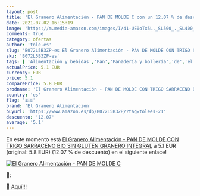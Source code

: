 ```yaml
---
layout: post
title: 'El Granero Alimentación - PAN DE MOLDE C con un 12.07 % de descuento'
date: 2021-07-02 16:15:19
image: 'https://m.media-amazon.com/images/I/41-UE0oTx5L._SL500_._SL400_.jpg'
comments: true
category: ofertas
author: 'tole.es'
slug: 'B072L5B3ZP-es El Granero Alimentación - PAN DE MOLDE CON TRIGO SARRACENO...'
sku: 'B072L5B3ZP-es'
tags: [ 'Alimentación y bebidas','Pan','Panadería y bollería','de','el granero alimentación','gluten','molde','pan','sin','trigo', ]
actualPrice: 5.1 EUR
currency: EUR
price: 5.1
comparePrice: 5.8 EUR
prodname: 'El Granero Alimentación - PAN DE MOLDE CON TRIGO SARRACENO BIO SIN GLUTEN GRANERO INTEGRAL'
country: 'es'
flag: '🇪🇸'
brand: 'El Granero Alimentación'
buyurl: 'https://www.amazon.es/dp/B072L5B3ZP/?tag=tolees-21'
descuento: '12.07'
average: '5.1'
---
```


En este momento está [El Granero Alimentación - PAN DE MOLDE CON TRIGO SARRACENO BIO SIN GLUTEN GRANERO INTEGRAL](https://www.amazon.es/dp/B072L5B3ZP/?tag=tolees-21) a 5.1 EUR (original: 5.8 EUR) (12.07 %  de descuento) en el siguiente enlace!

[![El Granero Alimentación - PAN DE MOLDE C](https://m.media-amazon.com/images/I/41-UE0oTx5L._SL500_._SL400_.jpg)](https://www.amazon.es/dp/B072L5B3ZP/?tag=tolees-21)

🔎:


[🛒 Aquí!!!](https://www.amazon.es/dp/B072L5B3ZP/?tag=tolees-21)
